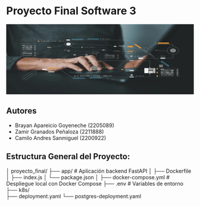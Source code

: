 # Proyecto Final Software 3

![Banner del Proyecto](/baner.png) 


## **Autores**
* Brayan Apareicio Goyeneche (2205089)
* Zamir Granados Peñaloza (2211888)
* Camilo Andres Sanmiguel (2200922)


## Estructura General del Proyecto:
│ proyecto_final/
├── app/                              # Aplicación backend FastAPI
│ ├── Dockerfile
│ ├── index.js
│ └── package.json
│
├── docker-compose.yml                # Despliegue local con Docker Compose
├── .env                              # Variables de entorno
├── k8s/                                         
   ├── deployment.yaml
   └── postgres-deployment.yaml


